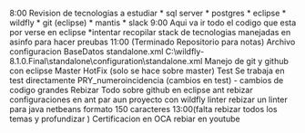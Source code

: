 8:00
	Revision de tecnologias a estudiar 
		* sql server
		* postgres
		* eclipse
		* wildfly
		* git (eclipse)
		* mantis
		* slack
9:00
	Aqui va ir todo el codigo que esta por verse en eclipse
		*intentar recopilar stack de tecnologias manejadas en asinfo para hacer preubas 
11:00 (Terminado Repositorio para notas)
	Archivo configuracion BaseDatos
		standalone.xml
			C:\wildfly-8.1.0.Final\standalone\configuration\standalone.xml
	Manejo de git y github con eclipse
		Master
			HotFix (solo se hace sobre master)
		Test
			Se trabaja en test directamente
			PRY_numeroincidencia (cambios en test)
				- cambios de codigo grandes
		Rebizar 
			Todo sobre github en eclipse
	ant
		rebizar configuraciones en ant par aun proyecto con wildfly
	linter
		rebizar un linter para java netbeans
		formato 150 caracteres
13:00(falta rebizar todos los temas y profundizar )
	Certificacion en OCA
		rebiar en youtube
